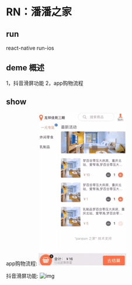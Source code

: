 # RN：潘潘之家

## run
react-native run-ios

## deme 概述
1，抖音滑屏功能
2，app购物流程

## show
app购物流程: 
![img](https://github.com/hellopanpan/RNdemo/blob/master/shop.gif)

抖音滑屏功能:
![img](https://github.com/hellopanpan/RNdemo/blob/master/video.gif)
